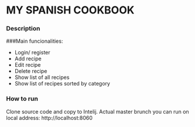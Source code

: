 # MY SPANISH COOKBOOK

### Description


###Main funcionalities:

* Login/ register
* Add recipe
* Edit recipe
* Delete recipe
* Show list of all recipes
* Show list of recipes sorted by category



### How to run
Clone source code and copy to Intelij.
Actual master brunch you can run on local address: http://localhost:8060
